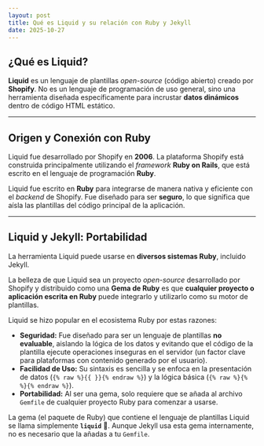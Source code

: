 ```yaml
---
layout: post
title: Qué es Liquid y su relación con Ruby y Jekyll
date: 2025-10-27
---
```


## ¿Qué es Liquid?

**Liquid** es un lenguaje de plantillas *open-source* (código abierto) creado por **Shopify**. No es un lenguaje de programación de uso general, sino una herramienta diseñada específicamente para incrustar **datos dinámicos** dentro de código HTML estático.

---

## Origen y Conexión con Ruby

Liquid fue desarrollado por Shopify en **2006**. La plataforma Shopify está construida principalmente utilizando el *framework* **Ruby on Rails**, que está escrito en el lenguaje de programación **Ruby**.

Liquid fue escrito en **Ruby** para integrarse de manera nativa y eficiente con el *backend* de Shopify. Fue diseñado para ser **seguro**, lo que significa que aísla las plantillas del código principal de la aplicación.

---

## Liquid y Jekyll: Portabilidad

La herramienta Liquid puede usarse en **diversos sistemas Ruby**, incluido Jekyll.

La belleza de que Liquid sea un proyecto *open-source* desarrollado por Shopify y distribuido como una **Gema de Ruby** es que **cualquier proyecto o aplicación escrita en Ruby** puede integrarlo y utilizarlo como su motor de plantillas.

Liquid se hizo popular en el ecosistema Ruby por estas razones:

* **Seguridad:** Fue diseñado para ser un lenguaje de plantillas **no evaluable**, aislando la lógica de los datos y evitando que el código de la plantilla ejecute operaciones inseguras en el servidor (un factor clave para plataformas con contenido generado por el usuario).
* **Facilidad de Uso:** Su sintaxis es sencilla y se enfoca en la presentación de datos (`{% raw %}{{ }}{% endraw %}`) y la lógica básica (`{% raw %}{% %}{% endraw %}`).
* **Portabilidad:** Al ser una gema, solo requiere que se añada al archivo `Gemfile` de cualquier proyecto Ruby para comenzar a usarse.

La gema (el paquete de Ruby) que contiene el lenguaje de plantillas Liquid se llama simplemente **`liquid`** 💎. Aunque Jekyll usa esta gema internamente, no es necesario que la añadas a tu `Gemfile`.

